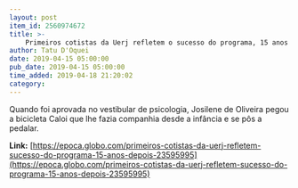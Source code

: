 ```yaml
---
layout: post
item_id: 2560974672
title: >-
    Primeiros cotistas da Uerj refletem o sucesso do programa, 15 anos depois
author: Tatu D'Oquei
date: 2019-04-15 05:00:00
pub_date: 2019-04-15 05:00:00
time_added: 2019-04-18 21:20:02
category: 
---
```


Quando foi aprovada no vestibular de psicologia, Josilene de Oliveira pegou a bicicleta Caloi que lhe fazia companhia desde a infância e se pôs a pedalar.

**Link:** [https://epoca.globo.com/primeiros-cotistas-da-uerj-refletem-sucesso-do-programa-15-anos-depois-23595995](https://epoca.globo.com/primeiros-cotistas-da-uerj-refletem-sucesso-do-programa-15-anos-depois-23595995)

